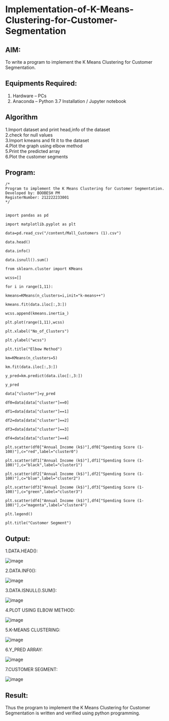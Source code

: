 # Implementation-of-K-Means-Clustering-for-Customer-Segmentation

## AIM:
To write a program to implement the K Means Clustering for Customer Segmentation.

## Equipments Required:
1. Hardware – PCs
2. Anaconda – Python 3.7 Installation / Jupyter notebook

## Algorithm
1.Import dataset and print head,info of the dataset  
2.check for null values   
3.Import kmeans and fit it to the dataset    
4.Plot the graph using elbow method    
5.Print the predicted array    
6.Plot the customer segments    
## Program:
```
/*
Program to implement the K Means Clustering for Customer Segmentation.
Developed by: BOOBESH PM
RegisterNumber: 212222233001
*/
```
```

import pandas as pd

import matplotlib.pyplot as plt

data=pd.read_csv("/content/Mall_Customers (1).csv")

data.head()

data.info()

data.isnull().sum()

from sklearn.cluster import KMeans

wcss=[]

for i in range(1,11):

kmeans=KMeans(n_clusters=i,init="k-means++")

kmeans.fit(data.iloc[:,3:])

wcss.append(kmeans.inertia_)

plt.plot(range(1,11),wcss)

plt.xlabel("No_of_Clusters")

plt.ylabel("wcss")

plt.title("Elbow Method")

km=KMeans(n_clusters=5)

km.fit(data.iloc[:,3:])

y_pred=km.predict(data.iloc[:,3:])

y_pred

data["cluster"]=y_pred

df0=data[data["cluster"]==0]

df1=data[data["cluster"]==1]

df2=data[data["cluster"]==2]

df3=data[data["cluster"]==3]

df4=data[data["cluster"]==4]

plt.scatter(df0["Annual Income (k$)"],df0["Spending Score (1-100)"],c="red",label="cluster0")

plt.scatter(df1["Annual Income (k$)"],df1["Spending Score (1-100)"],c="black",label="cluster1")

plt.scatter(df2["Annual Income (k$)"],df2["Spending Score (1-100)"],c="blue",label="cluster2")

plt.scatter(df3["Annual Income (k$)"],df3["Spending Score (1-100)"],c="green",label="cluster3")

plt.scatter(df4["Annual Income (k$)"],df4["Spending Score (1-100)"],c="magenta",label="cluster4")

plt.legend()

plt.title("Customer Segment")

```

## Output:
1.DATA.HEAD():

![image](https://github.com/23004513/Implementation-of-K-Means-Clustering-for-Customer-Segmentation/assets/138973069/2aa57a0f-71f5-4bb8-977b-b3490b5905fd)

2.DATA.INF0():

![image](https://github.com/23004513/Implementation-of-K-Means-Clustering-for-Customer-Segmentation/assets/138973069/f3c0d3fc-766c-4205-80cb-cb4a5c87a53f)

3.DATA.ISNULL().SUM():

![image](https://github.com/23004513/Implementation-of-K-Means-Clustering-for-Customer-Segmentation/assets/138973069/3c654b06-3ced-405c-b85f-ddc11cfc3617)

4.PLOT USING ELBOW METHOD:

![image](https://github.com/23004513/Implementation-of-K-Means-Clustering-for-Customer-Segmentation/assets/138973069/927cc373-0f90-40b0-b637-17149b1f49b8)

5.K-MEANS CLUSTERING:

![image](https://github.com/23004513/Implementation-of-K-Means-Clustering-for-Customer-Segmentation/assets/138973069/43712d0f-3206-46e7-a34f-d702ccf2f601)

6.Y_PRED ARRAY:

![image](https://github.com/23004513/Implementation-of-K-Means-Clustering-for-Customer-Segmentation/assets/138973069/8c1dfa0f-6869-41b3-833f-6195aaba55fe)

7.CUSTOMER SEGMENT:

![image](https://github.com/23004513/Implementation-of-K-Means-Clustering-for-Customer-Segmentation/assets/138973069/1dd609e5-c2f4-4d54-9bce-55def289240b)

## Result:
Thus the program to implement the K Means Clustering for Customer Segmentation is written and verified using python programming.
